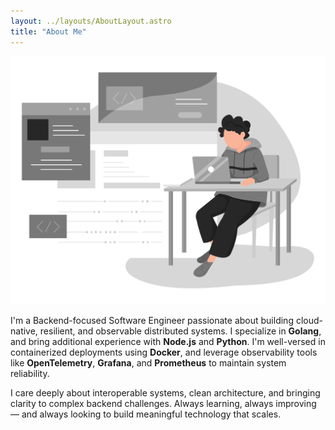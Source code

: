 ```yaml
---
layout: ../layouts/AboutLayout.astro
title: "About Me"
---
```


<div class="prose prose-invert dark:prose-invert max-w-3xl mx-auto">
  <img src="/dev.svg" class="w-full sm:w-2/5 mx-auto mb-8" alt="coding dev illustration">
  
  <p class="text-lg leading-relaxed mb-6">
    I'm a Backend-focused Software Engineer passionate about building
    cloud-native, resilient, and observable distributed systems. I specialize in
    <strong>Golang</strong>, and bring additional experience with <strong>Node.js</strong> and
    <strong>Python</strong>. I'm well-versed in containerized deployments using
    <strong>Docker</strong>, and leverage observability tools like <strong>OpenTelemetry</strong>,
    <strong>Grafana</strong>, and <strong>Prometheus</strong> to maintain system reliability.
  </p>

  <p class="text-lg leading-relaxed">
    I care deeply about interoperable systems, clean architecture, and bringing
    clarity to complex backend challenges. Always learning, always improving —
    and always looking to build meaningful technology that scales.
  </p>
</div>
